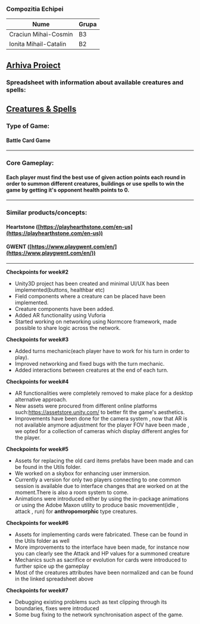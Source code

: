 ### Compozitia Echipei

|Nume|Grupa|
|--|--|
|Craciun Mihai-Cosmin|B3|
|Ionita Mihail-Catalin|B2|

[Arhiva Proiect](https://drive.google.com/drive/folders/18iVYfz0BP-ebrDoqoc8UgOdXBsKQBnHy?usp=sharing)
---

### Spreadsheet with information about available creatures and spells:
[Creatures & Spells](https://docs.google.com/spreadsheets/d/1vicG7074kdIW6Vck_81Fmi02pwr_QhWuW-3WBgzMdrA/edit?usp=sharing)
---


### Type of Game:

#### Battle Card Game

---

### Core Gameplay: 

#### Each player must find the best use of given action points each round in order to summon different creatures, buildings or use spells to win the game by getting it's opponent health points to 0.

---

### Similar products/concepts:

#### Heartstone ([https://playhearthstone.com/en-us](https://playhearthstone.com/en-us))

#### GWENT ([https://www.playgwent.com/en/](https://www.playgwent.com/en/))

---


**Checkpoints for week#2**

 - Unity3D project has been created and minimal UI/UX has been implemented(buttons, healthbar etc)
 - Field components where a creature can be placed have been implemented.
 - Creature components have been added.
 - Added AR functionality using Vuforia 
 - Started working on networking using Normcore framework, made possible to share logic across the network.

**Checkpoints for week#3**

 - Added turns mechanic(each player have to work for his turn in order to play).
 - Improved networking and fixed bugs with the turn mechanic.
 - Added interactions between creatures at the end of each turn.

**Checkpoints for week#4**

 - AR functionalities were completely removed to make place for a desktop alternative approach.
 - New assets were procured from different online platforms such:https://assetstore.unity.com/ to better fit the game's aesthetics.
 - Improvements have been done for the camera system , now that AR is not available anymore adjustment for the player FOV have been made , we opted for a collection of cameras which display different angles for the player.

**Checkpoints for week#5**
 - Assets for replacing the old card items prefabs have been made and can be found in the Utils folder.
 - We worked on a skybox for enhancing user immersion.
 - Currently a version for only two players connecting to one common session is available due to interface changes that are worked on at the moment.There is also a room system to come.
 - Animations were introduced either by using the in-package animations or using the Adobe Maxon utility to produce basic movement(idle , attack , run) for **anthropomorphic** type creatures.

**Checkpoints for week#6**
 - Assets for implementing cards were fabricated. These can be found in the Utils folder as well
 - More improvements to the interface have been made, for instance now you can clearly see the Attack and HP values for a summoned creature
 - Mechanics such as sacrifice or evolution for cards were introduced to further spice up the gameplay
 - Most of the creatures attributes have been normalized and can be found in the linked spreadsheet above
 
**Checkpoints for week#7**
- Debugging existing problems such as text clipping through its boundaries, fixes were introduced 
- Some bug fixing to the network synchronisation aspect of the game.
